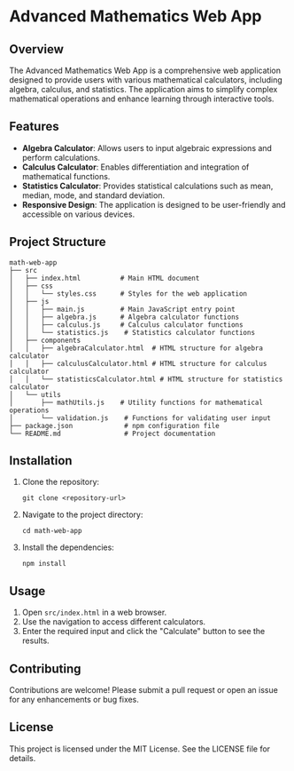# Advanced Mathematics Web App

## Overview
The Advanced Mathematics Web App is a comprehensive web application designed to provide users with various mathematical calculators, including algebra, calculus, and statistics. The application aims to simplify complex mathematical operations and enhance learning through interactive tools.

## Features
- **Algebra Calculator**: Allows users to input algebraic expressions and perform calculations.
- **Calculus Calculator**: Enables differentiation and integration of mathematical functions.
- **Statistics Calculator**: Provides statistical calculations such as mean, median, mode, and standard deviation.
- **Responsive Design**: The application is designed to be user-friendly and accessible on various devices.

## Project Structure
```
math-web-app
├── src
│   ├── index.html          # Main HTML document
│   ├── css
│   │   └── styles.css      # Styles for the web application
│   ├── js
│   │   ├── main.js         # Main JavaScript entry point
│   │   ├── algebra.js      # Algebra calculator functions
│   │   ├── calculus.js     # Calculus calculator functions
│   │   └── statistics.js    # Statistics calculator functions
│   ├── components
│   │   ├── algebraCalculator.html  # HTML structure for algebra calculator
│   │   ├── calculusCalculator.html # HTML structure for calculus calculator
│   │   └── statisticsCalculator.html # HTML structure for statistics calculator
│   └── utils
│       ├── mathUtils.js    # Utility functions for mathematical operations
│       └── validation.js    # Functions for validating user input
├── package.json             # npm configuration file
└── README.md                # Project documentation
```

## Installation
1. Clone the repository:
   ```
   git clone <repository-url>
   ```
2. Navigate to the project directory:
   ```
   cd math-web-app
   ```
3. Install the dependencies:
   ```
   npm install
   ```

## Usage
1. Open `src/index.html` in a web browser.
2. Use the navigation to access different calculators.
3. Enter the required input and click the "Calculate" button to see the results.

## Contributing
Contributions are welcome! Please submit a pull request or open an issue for any enhancements or bug fixes.

## License
This project is licensed under the MIT License. See the LICENSE file for details.